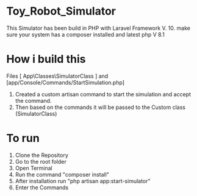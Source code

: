 # Toy_Robot_Simulator
This Simulator has been build in PHP with Laravel Framework V. 10.
make sure your system has a composer installed and latest php V 8.1

# How i build this
Files [ App\Classes\SimulatorClass ]  and [app/Console/Commands/StartSimulation.php]
1. Created a custom artisan command to start the simulation and accept the command.
2. Then based on the commands it will be passed to the Custom class (SimulatorClass)

# To run

1. Clone the Repository
2. Go to the root folder
3. Open Terminal
4. Run the command "composer install"
5. After installation run "php artisan app:start-simulator"
6. Enter the Commands


